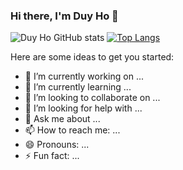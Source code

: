 ### Hi there, I'm Duy Ho 👋
![Duy Ho GitHub stats](https://github-readme-stats.vercel.app/api?username=hoduy2904&show_icons=true&theme=transparent)
[![Top Langs](https://github-readme-stats.vercel.app/api/top-langs/?username=hoduy2904&layout=compact&theme=transparent)](https://github.com/anuraghazra/github-readme-stats)

Here are some ideas to get you started:

- 🔭 I’m currently working on ...
- 🌱 I’m currently learning ...
- 👯 I’m looking to collaborate on ...
- 🤔 I’m looking for help with ...
- 💬 Ask me about ...
- 📫 How to reach me: ...
- 😄 Pronouns: ...
- ⚡ Fun fact: ...
